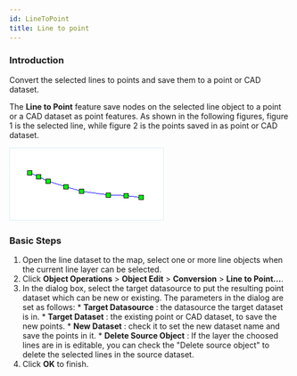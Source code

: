 ```yaml
---
id: LineToPoint
title: Line to point
---
```

### Introduction

Convert the selected lines to points and save them to a point or CAD dataset.

The **Line to Point** feature save nodes on the selected line object to a point or a CAD dataset as point features. As shown in the following figures, figure 1 is the selected line, while figure 2 is the points saved in as point or CAD dataset.

![](img/LineToPoint1.png)
  
### Basic Steps

  1. Open the line dataset to the map, select one or more line objects when the current line layer can be selected. 
  2. Click **Object Operations** > **Object Edit** > **Conversion** > **Line to Point...**. 
  3. In the dialog box, select the target datasource to put the resulting point dataset which can be new or existing. The parameters in the dialog are set as follows: 
    * **Target Datasource** : the datasource the target dataset is in.
    * **Target Dataset** : the existing point or CAD dataset, to save the new points.
    * **New Dataset** : check it to set the new dataset name and save the points in it.
    * **Delete Source Object** : If the layer the choosed lines are in is editable, you can check the "Delete source object" to delete the selected lines in the source dataset.
  4. Click **OK** to finish.

